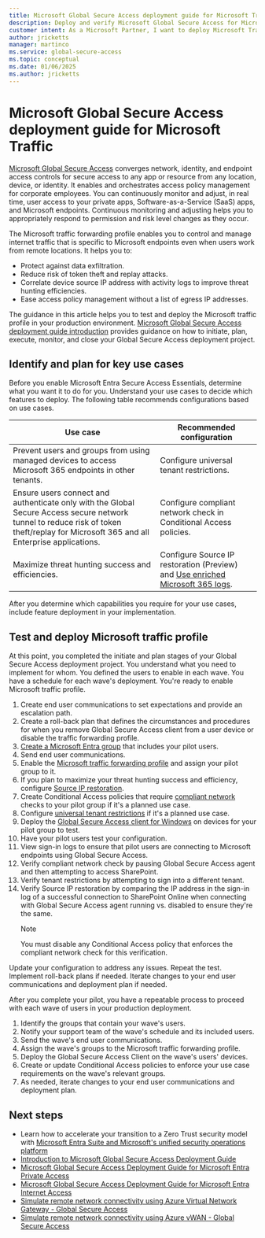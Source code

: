 ```yaml
---
title: Microsoft Global Secure Access deployment guide for Microsoft Traffic
description: Deploy and verify Microsoft Global Secure Access for Microsoft Traffic
customer intent: As a Microsoft Partner, I want to deploy Microsoft Traffic as a Proof of Concept in my production or test environment.
author: jricketts
manager: martinco
ms.service: global-secure-access
ms.topic: conceptual
ms.date: 01/06/2025
ms.author: jricketts
---
```

# Microsoft Global Secure Access deployment guide for Microsoft Traffic

[Microsoft Global Secure Access](../global-secure-access/overview-what-is-global-secure-access.md) converges network, identity, and endpoint access controls for secure access to any app or resource from any location, device, or identity. It enables and orchestrates access policy management for corporate employees. You can continuously monitor and adjust, in real time, user access to your private apps, Software-as-a-Service (SaaS) apps, and Microsoft endpoints. Continuous monitoring and adjusting helps you to appropriately respond to permission and risk level changes as they occur.

The Microsoft traffic forwarding profile enables you to control and manage internet traffic that is specific to Microsoft endpoints even when users work from remote locations. It helps you to:

- Protect against data exfiltration.
- Reduce risk of token theft and replay attacks.
- Correlate device source IP address with activity logs to improve threat hunting efficiencies.
- Ease access policy management without a list of egress IP addresses.

The guidance in this article helps you to test and deploy the Microsoft traffic profile in your production environment. [Microsoft Global Secure Access deployment guide introduction](gsa-deployment-guide-intro.md) provides guidance on how to initiate, plan, execute, monitor, and close your Global Secure Access deployment project.

## Identify and plan for key use cases

Before you enable Microsoft Entra Secure Access Essentials, determine what you want it to do for you. Understand your use cases to decide which features to deploy. The following table recommends configurations based on use cases.

|Use case|Recommended configuration|
|---|---|
|Prevent users and groups from using managed devices to access Microsoft 365 endpoints in other tenants.|Configure universal tenant restrictions.|
|Ensure users connect and authenticate only with the Global Secure Access secure network tunnel to reduce risk of token theft/replay for Microsoft 365 and all Enterprise applications.|Configure compliant network check in Conditional Access policies.|
|Maximize threat hunting success and efficiencies.|Configure Source IP restoration (Preview) and [Use enriched Microsoft 365 logs](../global-secure-access/how-to-view-enriched-logs.md).|

After you determine which capabilities you require for your use cases, include feature deployment in your implementation.

## Test and deploy Microsoft traffic profile

At this point, you completed the initiate and plan stages of your Global Secure Access deployment project. You understand what you need to implement for whom. You defined the users to enable in each wave. You have a schedule for each wave's deployment. You're ready to enable Microsoft traffic profile.

1. Create end user communications to set expectations and provide an escalation path.
1. Create a roll-back plan that defines the circumstances and procedures for when you remove Global Secure Access client from a user device or disable the traffic forwarding profile.
1. [Create a Microsoft Entra group](../fundamentals/how-to-manage-groups.yml) that includes your pilot users.
1. Send end user communications.
1. Enable the [Microsoft traffic forwarding profile](../global-secure-access/how-to-manage-microsoft-profile.md) and assign your pilot group to it.
1. If you plan to maximize your threat hunting success and efficiency, configure [Source IP restoration](../global-secure-access/how-to-source-ip-restoration.md).
1. Create Conditional Access policies that require [compliant network](../global-secure-access/how-to-compliant-network.md) checks to your pilot group if it's a planned use case.
1. Configure [universal tenant restrictions](../global-secure-access/how-to-universal-tenant-restrictions.md) if it's a planned use case.
1. Deploy the [Global Secure Access client for Windows](../global-secure-access/how-to-install-windows-client.md) on devices for your pilot group to test.
1. Have your pilot users test your configuration.
1. View sign-in logs to ensure that pilot users are connecting to Microsoft endpoints using Global Secure Access.
1. Verify compliant network check by pausing Global Secure Access agent and then attempting to access SharePoint.
1. Verify tenant restrictions by attempting to sign into a different tenant.
1. Verify Source IP restoration by comparing the IP address in the sign-in log of a successful connection to SharePoint Online when connecting with Global Secure Access agent running vs. disabled to ensure they're the same.
   >[!NOTE]
   >You must disable any Conditional Access policy that enforces the compliant network check for this verification.

Update your configuration to address any issues. Repeat the test. Implement roll-back plans if needed. Iterate changes to your end user communications and deployment plan if needed.

After you complete your pilot, you have a repeatable process to proceed with each wave of users in your production deployment.

1. Identify the groups that contain your wave's users.
1. Notify your support team of the wave's schedule and its included users.
1. Send the wave's end user communications.
1. Assign the wave's groups to the Microsoft traffic forwarding profile.
1. Deploy the Global Secure Access Client on the wave's users' devices.
1. Create or update Conditional Access policies to enforce your use case requirements on the wave's relevant groups.
1. As needed, iterate changes to your end user communications and deployment plan.

## Next steps

- Learn how to accelerate your transition to a Zero Trust security model with [Microsoft Entra Suite and Microsoft's unified security operations platform](https://www.microsoft.com/security/blog/2024/07/11/simplified-zero-trust-security-with-the-microsoft-entra-suite-and-unified-security-operations-platform-now-generally-available/)
- [Introduction to Microsoft Global Secure Access Deployment Guide](gsa-deployment-guide-intro.md)
- [Microsoft Global Secure Access Deployment Guide for Microsoft Entra Private Access](gsa-deployment-guide-private-access.md)
- [Microsoft Global Secure Access Deployment Guide for Microsoft Entra Internet Access](gsa-deployment-guide-internet-access.md)
- [Simulate remote network connectivity using Azure Virtual Network Gateway - Global Secure Access](../global-secure-access/how-to-simulate-remote-network.md)
- [Simulate remote network connectivity using Azure vWAN - Global Secure Access](../global-secure-access/how-to-create-remote-network-vwan.md)
